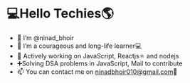 
<h1>💻Hello Techies🌎</h1>

- 👋 I’m @ninad_bhoir
- 👀 I’m a courageous and long-life learner💻
- 🌱 Actively working on JavaScript, Reactjs⚛️ and nodejs
- ➕Solving DSA problems in JavaScript, Mail to contribute
- 📫 You can contact me on ninadbhoir010@gmail.com📧
